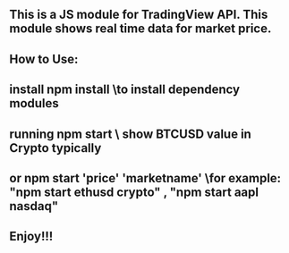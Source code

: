 This is a JS module for TradingView API.
This module shows real time data for market price.
-
How to Use:
-
  install
    npm install     \\to install dependency modules
- 
  running
    npm start        \\ show BTCUSD value in Crypto typically
-        
  or 
    npm start 'price' 'marketname'   \\for example: "npm start ethusd crypto" , "npm start aapl nasdaq"
-
Enjoy!!!
-
